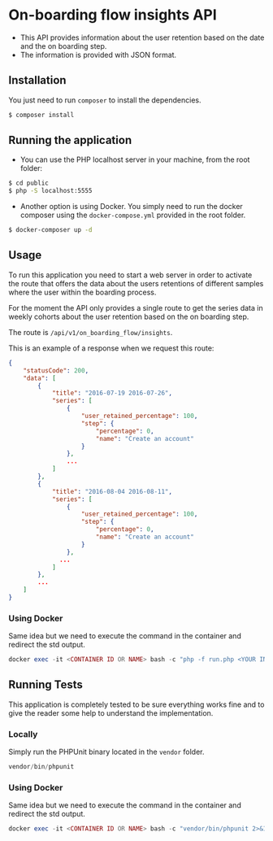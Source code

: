 # On-boarding flow insights API
- This API provides information about the user retention based on the date and the on boarding step.
- The information is provided with JSON format.

## Installation
You just need to run `composer` to install the dependencies.
```bash
$ composer install
```
## Running the application
- You can use the PHP localhost server in your machine, from the root folder:
```bash
$ cd public
$ php -S localhost:5555
```
- Another option is using Docker. You simply need to run the docker composer using the `docker-compose.yml` provided in 
the root  folder.
```bash
$ docker-composer up -d
```
## Usage
To run this application you need to start a web server in order to activate the route that offers the data about the users
retentions of different samples where the user within the boarding process.

For the moment the API only provides a single route to get the series data in weekly cohorts about the user retention based on the on boarding step.

The route is `/api/v1/on_boarding_flow/insights`.

This is an example of a response when we request this route:
```json
{
    "statusCode": 200,
    "data": [
        {
            "title": "2016-07-19 2016-07-26",
            "series": [
                {
                    "user_retained_percentage": 100,
                    "step": {
                        "percentage": 0,
                        "name": "Create an account"
                    }
                },
                ...
            ]
        },
        {
            "title": "2016-08-04 2016-08-11",
            "series": [
                {
                    "user_retained_percentage": 100,
                    "step": {
                        "percentage": 0,
                        "name": "Create an account"
                    }
                },
              ...
            ]
        },
        ...
    ]
}
```
### Using Docker
Same idea but we need to execute the command in the container and redirect the std output.
```php
docker exec -it <CONTAINER ID OR NAME> bash -c "php -f run.php <YOUR INPUT FILE>.txt 2>&1"
```
## Running Tests
This application is completely tested to be sure everything works fine and to give the reader some help to understand 
the implementation.
### Locally
Simply run the PHPUnit binary located in the `vendor` folder.
```php
vendor/bin/phpunit
```
### Using Docker
Same idea but we need to execute the command in the container and redirect the std output.
```php
docker exec -it <CONTAINER ID OR NAME> bash -c "vendor/bin/phpunit 2>&1"
```

